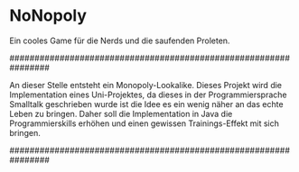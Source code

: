 # NoNopoly

Ein cooles Game für die Nerds und die saufenden Proleten.

################################################################

An dieser Stelle entsteht ein Monopoly-Lookalike.
Dieses Projekt wird die Implementation eines Uni-Projektes, da dieses in der Programmiersprache Smalltalk geschrieben wurde ist die Idee es ein wenig näher an das echte Leben zu bringen. Daher soll die Implementation in Java die Programmierskills erhöhen und einen gewissen Trainings-Effekt mit sich bringen. 

################################################################
